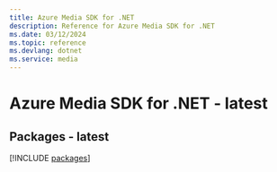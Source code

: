 ```yaml
---
title: Azure Media SDK for .NET
description: Reference for Azure Media SDK for .NET
ms.date: 03/12/2024
ms.topic: reference
ms.devlang: dotnet
ms.service: media
---
```

# Azure Media SDK for .NET - latest
## Packages - latest
[!INCLUDE [packages](media-index.md)]